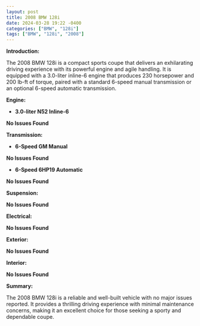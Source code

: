 ```yaml
---
layout: post
title: 2008 BMW 128i
date: 2024-03-28 19:22 -0400
categories: ["BMW", "128i"]
tags: ["BMW", "128i", "2008"]
---
```

**Introduction:**

The 2008 BMW 128i is a compact sports coupe that delivers an exhilarating driving experience with its powerful engine and agile handling. It is equipped with a 3.0-liter inline-6 engine that produces 230 horsepower and 200 lb-ft of torque, paired with a standard 6-speed manual transmission or an optional 6-speed automatic transmission.

**Engine:**

* **3.0-liter N52 Inline-6**

**No Issues Found**

**Transmission:**

* **6-Speed GM Manual**

**No Issues Found**

* **6-Speed 6HP19 Automatic**

**No Issues Found**

**Suspension:**

**No Issues Found**

**Electrical:**

**No Issues Found**

**Exterior:**

**No Issues Found**

**Interior:**

**No Issues Found**

**Summary:**

The 2008 BMW 128i is a reliable and well-built vehicle with no major issues reported. It provides a thrilling driving experience with minimal maintenance concerns, making it an excellent choice for those seeking a sporty and dependable coupe.
